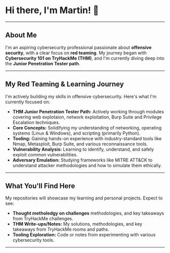 # Hi there, I'm Martin! 👋

---

## About Me

I'm an aspiring cybersecurity professional passionate about **offensive security**, with a clear focus on **red teaming**. My journey began with **Cybersecurity 101 on TryHackMe (THM)**, and I'm currently diving deep into the **Junior Penetration Tester path**.

---

## My Red Teaming & Learning Journey

I'm actively building my skills in offensive cybersecurity. Here's what I'm currently focused on:

* **THM Junior Penetration Tester Path:** Actively working through modules covering web explotaion, network exploitation, Burp Suite and Privilege Escalation techniques.
* **Core Concepts:** Solidifying my understanding of networking, operating systems (Linux & Windows), and scripting (primarily Python).
* **Tooling:** Gaining hands-on experience with industry-standard tools like Nmap, Metasploit, Burp Suite, and various reconnaissance tools.
* **Vulnerability Analysis:** Learning to identify, understand, and safely exploit common vulnerabilities.
* **Adversary Emulation:** Studying frameworks like MITRE ATT&CK to understand attacker methodologies and how to simulate them ethically.

---

## What You'll Find Here

My repositories will showcase my learning and personal projects. Expect to see:
* **Thought metholedgy on challenges** methodologies, and key takeaways from TryHackMe challenges.
* **THM Write-ups/Notes:** My solutions, methodologies, and key takeaways from TryHackMe rooms and paths.
* **Tooling Exploration:** Code or notes from experimenting with various cybersecurity tools.

---





<!--
**marThing/marThing** is a ✨ _special_ ✨ repository because its `README.md` (this file) appears on your GitHub profile.

Here are some ideas to get you started:

- 🔭 I’m currently working on ...
- 🌱 I’m currently learning ...
- 👯 I’m looking to collaborate on ...
- 🤔 I’m looking for help with ...
- 💬 Ask me about ...
- 📫 How to reach me: ...
- 😄 Pronouns: ...
- ⚡ Fun fact: ...
-->
